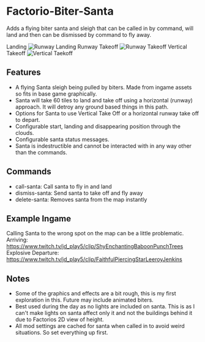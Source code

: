 # Factorio-Biter-Santa
Adds a flying biter santa and sleigh that can be called in by command, will land and then can be dismissed by command to fly away.

Landing
![Runway Landing](https://media.giphy.com/media/1wnG8v2fBMCwBFBw7r/giphy.gif)
Runway Takeoff
![Runway Takeoff](https://media.giphy.com/media/1lBjzcFdfvsZBV9VTP/giphy.gif)
Vertical Takeoff
![Vertical Taekoff](https://media.giphy.com/media/edP0YOKFz4bCQJa8Zy/giphy.gif)

Features
-------

- A flying Santa sleigh being pulled by biters. Made from ingame assets so fits in base game graphically.
- Santa will take 60 tiles to land and take off using a horizontal (runway) approach. It will detroy any ground based things in this path.
- Options for Santa to use Vertical Take Off or a horizontal runway take off to depart.
- Configurable start, landing and disappearing position through the clouds.
- Configurable santa status messages.
- Santa is indestructible and cannot be interacted with in any way other than the commands.

Commands
-------

- call-santa: Call santa to fly in and land
- dismiss-santa: Send santa to take off and fly away
- delete-santa: Removes santa from the map instantly


Example Ingame
----------
Calling Santa to the wrong spot on the map can be a little problematic.
Arriving: https://www.twitch.tv/jd_play5/clip/ShyEnchantingBaboonPunchTrees
Explosive Departure: https://www.twitch.tv/jd_play5/clip/FaithfulPiercingStarLeeroyJenkins

Notes
-----

- Some of the graphics and effects are a bit rough, this is my first exploration in this. Future may include animated biters.
- Best used during the day as no lights are included on santa. This is as I can't make lights on santa affect only it and not the buildings behind it due to Factorios 2D view of height.
- All mod settings are cached for santa when called in to avoid weird situations. So set everything up first.